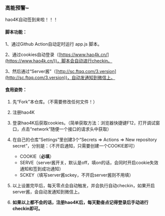 ### 高能预警~

hao4K自动签到来啦！！！

#### 脚本功能：

1、通过Github Action自动定时运行 app.js 脚本。

2、通过cookies自动登录（[https://www.hao4k.cn/](https://www.hao4k.cn/))，脚本会自动进行checkin。

3、然后通过“Server酱”（[http://sc.ftqq.com/3.version](http://sc.ftqq.com/3.version))，自动发通知到微信上。



#### 食用姿势：

1. 先“Fork”本仓库。（不需要修改任何文件！）

2. 注册hao4K

3. 登录hao4K后获取cookies。（简单获取方法：浏览器快捷键F12，打开调试窗口，点击“network”随便一个接口的请求头中获取）

4. 在自己的仓库“Settings”里创建3个“Secrets => Actions => New repository secret”，分别是：（不开启通知，只需要创建一个COOKIE即可）

   - COOKIE（**必填**）
   - SERVE（server酱开关，默认是off，填on的话，会同时开启cookie失效通知和签到成功通知）
   - SCKEY（填写server酱sckey，不开启server酱则不用填）

5. 以上设置完毕后，每天零点会自动触发，并会执行自动checkin，如果开启server酱，会自动发通知到微信上。

6. **如果以上都不会的话，注册hao4K后，每天勤奋点记得登录后手动进行checkin即可。**

